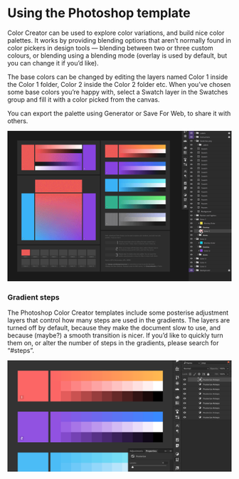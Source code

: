 # Using the Photoshop template

Color Creator can be used to explore color variations, and build nice color palettes. It works by providing blending options that aren’t normally found in color pickers in design tools — blending between two or three custom colours, or blending using a blending mode (overlay is used by default, but you can change it if you’d like).

The base colors can be changed by editing the layers named Color 1 inside the Color 1 folder, Color 2 inside the Color 2 folder etc. When you’ve chosen some base colors you’re happy with, select a Swatch layer in the Swatches group and fill it with a color picked from the canvas.

You can export the palette using Generator or Save For Web, to share it with others.

![](Images/photoshop-use.gif)

### Gradient steps

The Photoshop Color Creator templates include some posterise adjustment layers that control how many steps are used in the gradients. The layers are turned off by default, because they make the document slow to use, and because (maybe?) a smooth transition is nicer. If you’d like to quickly turn them on, or alter the number of steps in the gradients, please search for “#steps”.

![](Images/photoshop-steps.png)
